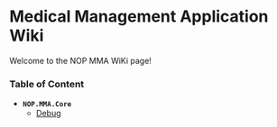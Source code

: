 ﻿# Medical Management Application Wiki
Welcome to the NOP MMA WiKi page!


### Table of Content
- **`NOP.MMA.Core`**
  - [Debug](./Debug.md)
